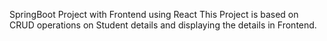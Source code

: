 SpringBoot Project with Frontend using React
     This Project is based on CRUD operations on Student details and displaying the details in Frontend.  
